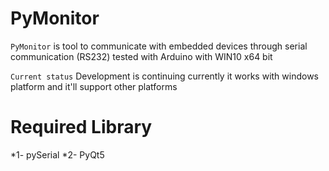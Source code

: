 # PyMonitor
 `PyMonitor` is tool to communicate with embedded devices through serial communication (RS232)
  tested with Arduino with WIN10 x64 bit
  
  `Current status` Development is continuing currently it works with windows platform and it'll support
  other platforms
  
# Required Library
  *1- pySerial
  *2- PyQt5